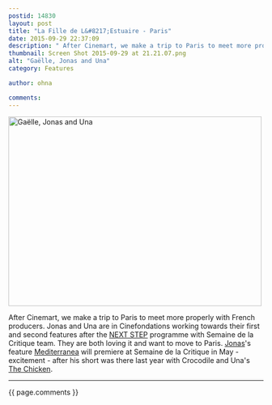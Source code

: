 ```yaml
---
postid: 14830
layout: post
title: "La Fille de L&#8217;Estuaire - Paris"
date: 2015-09-29 22:37:09
description: " After Cinemart, we make a trip to Paris to meet more properly with French producers. Jonas and Una are in Cinefondations working towards their first and second features after the NEXT STEP programme with Semaine de la Critique team&#8230;."
thumbnail: Screen Shot 2015-09-29 at 21.21.07.png
alt: "Gaëlle, Jonas and Una"
category: Features

author: ohna

comments:
---
```


<p><a href="{{ site.baseurl }}/assets_c/2015/09/Screen Shot 2015-09-29 at 21.21.07-1168.html" onclick="window.open('{{ site.baseurl }}/assets_c/2015/09/Screen Shot 2015-09-29 at 21.21.07-1168.html','popup','width=844,height=634,scrollbars=no,resizable=no,toolbar=no,directories=no,location=no,menubar=no,status=no,left=0,top=0'); return false"><img src="{{ site.baseurl }}/assets_c/2015/09/Screen Shot 2015-09-29 at 21.21.07-thumb-500x375-1168.png" width="500" height="375" alt="Gaëlle, Jonas and Una" class="mt-image-none" style="" /></a></p>

<p>After Cinemart, we make a trip to Paris to meet more properly with French producers. Jonas and Una are in Cinefondations working towards their first and second features after the <a href="http://www.semainedelacritique.com/EN/next-step.php"><span class="caps">NEXT STEP</span></a> programme with Semaine de la Critique team. They are both loving it and want to move to Paris. <a href="http://filmmakermagazine.com/people/jonas-carpignano/">Jonas</a>'s feature <a href="http://www.semainedelacritique.com/films/2015/2015_comp_Mediterranea.php">Mediterranea</a> will premiere at Semaine de la Critique in May - excitement - after his short was there last year with Crocodile and Una's <a href="http://www.semainedelacritique.com/EN/films/2014/2014_comp_the_chicken.php">The Chicken</a>.</p>

<hr>

{{ page.comments }}


